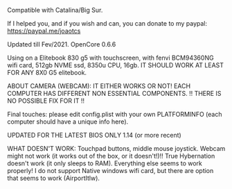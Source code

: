 Compatible with Catalina/Big Sur.

If I helped you, and if you wish and can, you can donate to my paypal: https://paypal.me/joaotcs

Updated till Fev/2021. OpenCore 0.6.6

Using on a Elitebook 830 g5 with touchscreen, with fenvi BCM94360NG wifi card, 512gb NVME ssd, 8350u CPU, 16gb.
IT SHOULD WORK AT LEAST FOR ANY 8X0 G5 elitebook.

ABOUT CAMERA (WEBCAM): IT EITHER WORKS OR NOT! EACH COMPUTER HAS DIFFERENT NON ESSENTIAL COMPONENTS.
!! THERE IS NO POSSIBLE FIX FOR IT !!

Final touches: please edit config.plist with your own PLATFORMINFO (each computer should have a unique info here).



UPDATED FOR THE LATEST BIOS ONLY 1.14 (or more recent)


WHAT DOESN'T WORK: Touchpad buttons, middle mouse joystick. Webcam might not work (it works out of the box, or it doesn't!)!! True Hybernation doesn't work (it only sleeps to RAM).
Everything else seems to work properly!
I do not support Native windows wifi card, but there are option that seems to work (AirportItlw).


